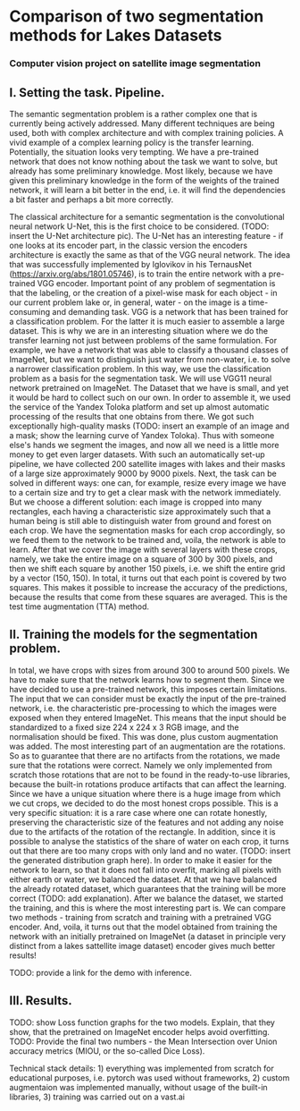 # Comparison of two segmentation methods for Lakes Datasets
### Computer vision project on satellite image segmentation 

## I. Setting the task. Pipeline.

The semantic segmentation problem is a rather complex one that is currently being actively addressed. 
Many different techniques are being used, both with complex architecture and with complex training policies. 
A vivid example of a complex learning policy is the transfer learning. Potentially, the situation looks very tempting. 
We have a pre-trained network that does not know nothing about the task we want to solve, 
but already has some preliminary knowledge. Most likely, because we have given this 
preliminary knowledge in the form of the weights of the trained network, it will learn a bit 
better in the end, i.e. it will find the dependencies a bit faster and perhaps a bit more correctly. 



The classical architecture for a semantic segmentation is the convolutional neural network U-Net, this is the first choice to be considered.
(TODO: insert the U-Net architecture pic). The U-Net has an interesting feature - 
if one looks at its encoder part, in the classic version the encoders architecture is exactly the same as that of the VGG neural network. 
The idea that was successfully implemented by Iglovikov in his TernausNet 
(https://arxiv.org/abs/1801.05746), is to train the entire network with a pre-trained VGG encoder. 
Important point of any problem of segmentation is that the labeling, or the creation of a pixel-wise mask for each object - 
in our current problem lake or, in general, water - on the image is a time-consuming and demanding task. VGG is a network 
that has been trained for a classification problem. For the latter it is much easier to assemble a large dataset. 
This is why we are in an interesting situation where we do the transfer learning not just between problems of the same formulation. 
For example, we have a network that was able to classify a thousand classes 
of ImageNet, but we want to distinguish just water from non-water, i.e. to solve a narrower classification 
problem. In this way, we use the classification problem as a basis for the segmentation task. 
We will use VGG11 neural network pretrained on ImageNet. The Dataset that we have is small, and yet it would be 
hard to collect such on our own. In order to assemble it, we used the service of the Yandex Toloka 
platform and set up almost automatic processing of the results that one obtains from there. We got such 
exceptionally high-quality masks (TODO: insert an example of an image and a mask; show the learning curve of Yandex Toloka). 
Thus with someone else's hands we segment the images, and now all we need is a little more money to 
get even larger datasets. With such an automatically set-up pipeline, we have collected 200 
satellite images with lakes and their masks of a large size approximately 9000 by 9000 pixels. 
Next, the task can be solved in different ways: one can, for example, 
resize every image we have to a certain size and try to get a clear mask with the 
network immediately. But we choose a different solution: each image
is cropped into many rectangles, each having a characteristic size approximately such that a 
human being is still able to distinguish water from ground and forest on each crop. 
We have the segmentation masks for each crop accordingly, so we feed them to the network to be trained and, 
voila, the network is able to learn. After that we cover the image with several layers with these 
crops, namely, we take the entire image on a square of 300 by 300 pixels, and then we 
shift each square by another 150 pixels, i.e. we shift the entire grid by a vector (150, 150). 
In total, it turns out that each point is covered by two squares. This makes it possible 
to increase the accuracy of the predictions, because the results that come from these squares 
are averaged. This is the test time augmentation (TTA) method. 

## II. Training the models for the segmentation problem. 
In total, we have crops with sizes from around 300 to around 500 pixels. 
We have to make sure that the network learns how to segment them. 
Since we have decided to use a pre-trained network, this imposes certain limitations. 
The input that we can consider must be exactly the input of the pre-trained network, 
i.e. the characteristic pre-processing to which the images were exposed when they entered ImageNet. 
This means that the input should be standardized to a fixed size 224 x 224 x 3 RGB image, 
and the normalisation should be fixed. This was done, plus custom augmentation was added. 
The most interesting part of an augmentation are the rotations.
So as to guarantee that there are no artifacts from the rotations, we made sure that the rotations were correct.
Namely we only implemented from scratch those rotations that are not to be found in the ready-to-use libraries, 
because the built-in rotations produce artifacts that can affect the learning. 
Since we have a unique situation where there is a huge image from which we cut crops, 
we decided to do the most honest crops possible. 
This is a very specific situation: it is a rare case where one can rotate honestly, preserving the characteristic size 
of the features and not adding any noise due to the artifacts of the rotation of the rectangle. In addition, 
since it is possible to analyse the statistics of the share of water on each crop, 
it turns out that there are too many crops with only land and no water. 
(TODO: insert the generated distribution graph here). In order to make it easier for the network to learn, 
so that it does not fall into overfit, marking all pixels with either earth or water, we balanced the dataset. 
At that we have balanced the already rotated dataset, which guarantees that the training will be more correct (TODO: add explanation). 
After we balance the dataset, we started the training, and this is where the most interesting part is. We can compare two methods - 
training from scratch and training with a pretrained VGG encoder. And, voila, 
it turns out that the model obtained from training the network with an initially pretrained on ImageNet 
(a dataset in principle very distinct from a lakes sattellite image dataset) encoder gives much better results!

TODO: provide a link for the demo with inference.


## III. Results. 
TODO: show Loss function graphs for the two models. Explain, that they show, that the pretrained on ImageNet encoder helps avoid overfitting.
TODO: Provide the final two numbers - the Mean Intersection over Union accuracy metrics (MIOU, or the so-called Dice Loss). 

Technical stack details: 1) everything was implemented from scratch for educational purposes, 
i.e. pytorch was used without frameworks, 
2) custom augmentaion was implemented manually, without usage of the built-in libraries, 3) training was carried out on a vast.ai
